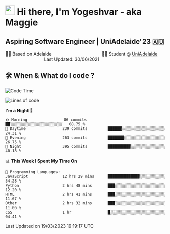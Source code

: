 <h1><img src="https://emojis.slackmojis.com/emojis/images/1531849430/4246/blob-sunglasses.gif?1531849430" width="30"/> Hi there, I'm Yogeshvar - aka Maggie</h1>

## Aspiring Software Engineer | UniAdelaide'23 🇦🇺  
🏂🏻  Based on Adelaide &nbsp;&nbsp;&nbsp;&nbsp;&nbsp;&nbsp;&nbsp;&nbsp;&nbsp;&nbsp;&nbsp;&nbsp;&nbsp;&nbsp;&nbsp;&nbsp;&nbsp;&nbsp;&nbsp;&nbsp;&nbsp;&nbsp;&nbsp;&nbsp;&nbsp;&nbsp;&nbsp;&nbsp;&nbsp;&nbsp;&nbsp;&nbsp;&nbsp;&nbsp;&nbsp;&nbsp;&nbsp;&nbsp;&nbsp;👨‍💻 Student @ [UniAdelaide](https://www.adelaide.edu.au)   &nbsp;&nbsp;&nbsp;&nbsp;&nbsp;&nbsp;&nbsp;&nbsp;&nbsp;&nbsp;&nbsp;&nbsp;&nbsp;&nbsp;&nbsp;&nbsp;&nbsp;&nbsp;&nbsp;&nbsp;&nbsp;&nbsp;&nbsp;&nbsp;&nbsp;&nbsp;&nbsp;&nbsp;&nbsp;&nbsp;&nbsp;Last Updated: 30/06/2021

## 🛠 When & What do I code ?  

<!--START_SECTION:waka-->
![Code Time](http://img.shields.io/badge/Code%20Time-2%2C014%20hrs%202%20mins-blue)

![Lines of code](https://img.shields.io/badge/From%20Hello%20World%20I%27ve%20Written-3.6%20million%20lines%20of%20code-blue)

**I'm a Night 🦉** 

```text
🌞 Morning                86 commits          ██░░░░░░░░░░░░░░░░░░░░░░░   08.75 % 
🌆 Daytime                239 commits         ██████░░░░░░░░░░░░░░░░░░░   24.31 % 
🌃 Evening                263 commits         ███████░░░░░░░░░░░░░░░░░░   26.75 % 
🌙 Night                  395 commits         ██████████░░░░░░░░░░░░░░░   40.18 % 
```


📊 **This Week I Spent My Time On** 

```text
💬 Programming Languages: 
JavaScript               12 hrs 29 mins      ██████████████░░░░░░░░░░░   54.28 % 
Python                   2 hrs 48 mins       ███░░░░░░░░░░░░░░░░░░░░░░   12.20 % 
HTML                     2 hrs 41 mins       ███░░░░░░░░░░░░░░░░░░░░░░   11.67 % 
Other                    2 hrs 32 mins       ███░░░░░░░░░░░░░░░░░░░░░░   11.06 % 
CSS                      1 hr                █░░░░░░░░░░░░░░░░░░░░░░░░   04.41 % 
```


 Last Updated on 19/03/2023 19:19:17 UTC
<!--END_SECTION:waka-->
